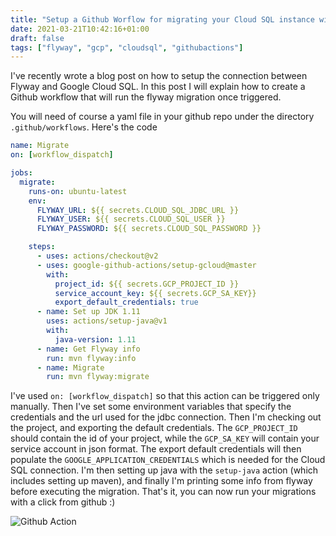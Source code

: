 ```yaml
---
title: "Setup a Github Worflow for migrating your Cloud SQL instance with Flyway"
date: 2021-03-21T10:42:16+01:00
draft: false
tags: ["flyway", "gcp", "cloudsql", "githubactions"]
---
```


I've recently wrote a blog post on how to setup the connection between Flyway and Google Cloud SQL. In this post I will 
explain how to create a Github workflow that will run the flyway migration once triggered.
<!--more-->
You will need of course a yaml file in your github repo under the directory `.github/workflows`.
Here's the code
```yaml
name: Migrate
on: [workflow_dispatch]

jobs:
  migrate:
    runs-on: ubuntu-latest
    env:
      FLYWAY_URL: ${{ secrets.CLOUD_SQL_JDBC_URL }}
      FLYWAY_USER: ${{ secrets.CLOUD_SQL_USER }}
      FLYWAY_PASSWORD: ${{ secrets.CLOUD_SQL_PASSWORD }}

    steps:
      - uses: actions/checkout@v2
      - uses: google-github-actions/setup-gcloud@master
        with:
          project_id: ${{ secrets.GCP_PROJECT_ID }}
          service_account_key: ${{ secrets.GCP_SA_KEY}}
          export_default_credentials: true
      - name: Set up JDK 1.11
        uses: actions/setup-java@v1
        with:
          java-version: 1.11
      - name: Get Flyway info
        run: mvn flyway:info
      - name: Migrate
        run: mvn flyway:migrate
```

I've used `on: [workflow_dispatch]` so that this action can be triggered only manually.
Then I've set some environment variables that specify the credentials and the url used for the jdbc connection.
Then I'm checking out the project, and exporting the default credentials. The `GCP_PROJECT_ID` should contain the id of your project,
while the `GCP_SA_KEY` will contain your service account in json format. The export default credentials will then populate the
`GOOGLE_APPLICATION_CREDENTIALS` which is needed for the Cloud SQL connection. I'm then setting up java with the `setup-java` action (which includes setting up maven),
and finally I'm printing some info from flyway before executing the migration.
That's it, you can now run your migrations with a click from github :)

![Github Action](/images/github-action.png)